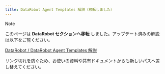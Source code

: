 ```yaml
---
title: DataRobot Agent Templates 解説（移転しました）
---
```


> [!NOTE]
> このページは **DataRobot セクションへ移転** しました。アップデート済みの解説は以下をご覧ください。
>
> [DataRobot / DataRobot Agent Templates 解説](../datarobot/datarobot-agent-templates.md)

リンク切れを防ぐため、お使いの資料や共有ドキュメントからも新しいパスへ差し替えてください。

